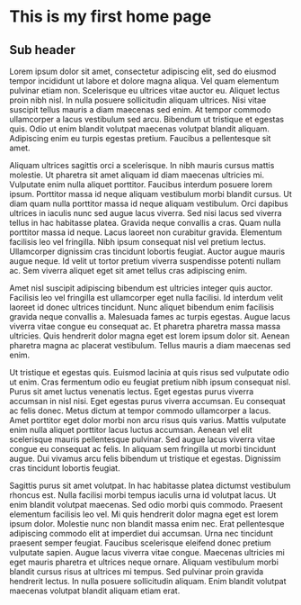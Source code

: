  # This is my first home page


## Sub header

Lorem ipsum dolor sit amet, consectetur adipiscing elit, sed do eiusmod tempor incididunt ut labore et dolore magna aliqua. Vel quam elementum pulvinar etiam non. Scelerisque eu ultrices vitae auctor eu. Aliquet lectus proin nibh nisl. In nulla posuere sollicitudin aliquam ultrices. Nisi vitae suscipit tellus mauris a diam maecenas sed enim. At tempor commodo ullamcorper a lacus vestibulum sed arcu. Bibendum ut tristique et egestas quis. Odio ut enim blandit volutpat maecenas volutpat blandit aliquam. Adipiscing enim eu turpis egestas pretium. Faucibus a pellentesque sit amet.

Aliquam ultrices sagittis orci a scelerisque. In nibh mauris cursus mattis molestie. Ut pharetra sit amet aliquam id diam maecenas ultricies mi. Vulputate enim nulla aliquet porttitor. Faucibus interdum posuere lorem ipsum. Porttitor massa id neque aliquam vestibulum morbi blandit cursus. Ut diam quam nulla porttitor massa id neque aliquam vestibulum. Orci dapibus ultrices in iaculis nunc sed augue lacus viverra. Sed nisi lacus sed viverra tellus in hac habitasse platea. Gravida neque convallis a cras. Quam nulla porttitor massa id neque. Lacus laoreet non curabitur gravida. Elementum facilisis leo vel fringilla. Nibh ipsum consequat nisl vel pretium lectus. Ullamcorper dignissim cras tincidunt lobortis feugiat. Auctor augue mauris augue neque. Id velit ut tortor pretium viverra suspendisse potenti nullam ac. Sem viverra aliquet eget sit amet tellus cras adipiscing enim.

Amet nisl suscipit adipiscing bibendum est ultricies integer quis auctor. Facilisis leo vel fringilla est ullamcorper eget nulla facilisi. Id interdum velit laoreet id donec ultrices tincidunt. Nunc aliquet bibendum enim facilisis gravida neque convallis a. Malesuada fames ac turpis egestas. Augue lacus viverra vitae congue eu consequat ac. Et pharetra pharetra massa massa ultricies. Quis hendrerit dolor magna eget est lorem ipsum dolor sit. Aenean pharetra magna ac placerat vestibulum. Tellus mauris a diam maecenas sed enim.

Ut tristique et egestas quis. Euismod lacinia at quis risus sed vulputate odio ut enim. Cras fermentum odio eu feugiat pretium nibh ipsum consequat nisl. Purus sit amet luctus venenatis lectus. Eget egestas purus viverra accumsan in nisl nisi. Eget egestas purus viverra accumsan. Eu consequat ac felis donec. Metus dictum at tempor commodo ullamcorper a lacus. Amet porttitor eget dolor morbi non arcu risus quis varius. Mattis vulputate enim nulla aliquet porttitor lacus luctus accumsan. Aenean vel elit scelerisque mauris pellentesque pulvinar. Sed augue lacus viverra vitae congue eu consequat ac felis. In aliquam sem fringilla ut morbi tincidunt augue. Dui vivamus arcu felis bibendum ut tristique et egestas. Dignissim cras tincidunt lobortis feugiat.

Sagittis purus sit amet volutpat. In hac habitasse platea dictumst vestibulum rhoncus est. Nulla facilisi morbi tempus iaculis urna id volutpat lacus. Ut enim blandit volutpat maecenas. Sed odio morbi quis commodo. Praesent elementum facilisis leo vel. Mi quis hendrerit dolor magna eget est lorem ipsum dolor. Molestie nunc non blandit massa enim nec. Erat pellentesque adipiscing commodo elit at imperdiet dui accumsan. Urna nec tincidunt praesent semper feugiat. Faucibus scelerisque eleifend donec pretium vulputate sapien. Augue lacus viverra vitae congue. Maecenas ultricies mi eget mauris pharetra et ultrices neque ornare. Aliquam vestibulum morbi blandit cursus risus at ultrices mi tempus. Sed pulvinar proin gravida hendrerit lectus. In nulla posuere sollicitudin aliquam. Enim blandit volutpat maecenas volutpat blandit aliquam etiam erat.
